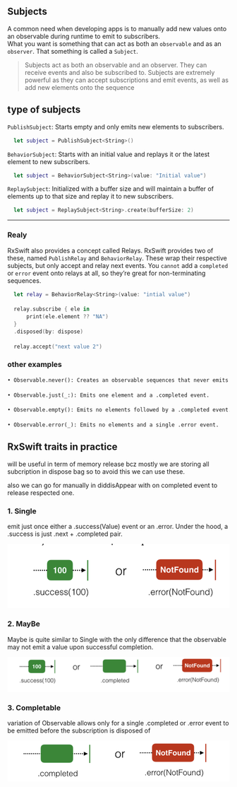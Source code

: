 ## Subjects 

A common need when developing apps is to manually add new values onto an observable during runtime to emit to subscribers.   
What you want is something that can act as both an `observable` and as an `observer`. That something is called a `Subject`.

> Subjects act as both an observable and an observer. They can receive events and also be subscribed to. Subjects are extremely powerful as they can accept subscriptions and emit events, as well as add new elements onto the sequence

## type of subjects 

`PublishSubject`: Starts empty and only emits new elements to subscribers.   
```swift
  let subject = PublishSubject<String>()
```

`BehaviorSubject`: Starts with an initial value and replays it or the latest element to new subscribers.  
```swift
  let subject = BehaviorSubject<String>(value: "Initial value")
```

`ReplaySubject`: Initialized with a buffer size and will maintain a buffer of elements up to that size and replay it to new subscribers.

```swift
  let subject = ReplaySubject<String>.create(bufferSize: 2)
```

----
### Realy   

RxSwift also provides a concept called Relays. RxSwift provides two of these, named `PublishRelay` and `BehaviorRelay`. These wrap their respective subjects, but only accept and relay next events. You `cannot` add a `completed` or `error` event onto relays at all, so they’re great for non-terminating sequences.


```swift
  let relay = BehaviorRelay<String>(value: "intial value")
  
  relay.subscribe { ele in
      print(ele.element ?? "NA")
  }
  .disposed(by: dispose)

  relay.accept("next value 2")

```


### other examples 

```markdown
• Observable.never(): Creates an observable sequences that never emits any elements. 

• Observable.just(_:): Emits one element and a .completed event.

• Observable.empty(): Emits no elements followed by a .completed event.

• Observable.error(_): Emits no elements and a single .error event.

```


## RxSwift traits in practice

will be useful in term of memory release bcz mostly we are storing all subcription in dispose bag so to avoid this we can use these.

also we can go for manually in diddisAppear with on completed event to release respected one.

### 1. Single 

emit just once either a .success(Value) event or an .error. Under the hood, a .success is just .next + .completed pair.

![Alt text](./images/single.png)

### 2. MayBe 

Maybe is quite similar to Single with the only difference that the observable may not emit a value upon successful completion.

![Alt text](./images/maybe.png)


### 3. Completable

variation of Observable allows only for a single .completed or .error event to be emitted before the subscription is disposed of

![Alt text](./images/completable.png)
